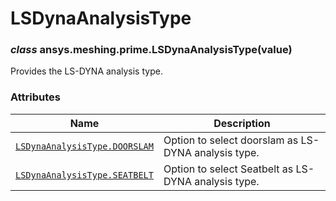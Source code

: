 <!-- vale off -->

# LSDynaAnalysisType

<a id="ansys.meshing.prime.LSDynaAnalysisType"></a>

### *class* ansys.meshing.prime.LSDynaAnalysisType(value)

Provides the LS-DYNA analysis type.

<!-- !! processed by numpydoc !! -->

### Attributes

| Name | Description |
|---------------------------------------------------------------------------------------------------------------------------------------|-------------------------------------------------------|
| [`LSDynaAnalysisType.DOORSLAM`](ansys.meshing.prime.LSDynaAnalysisType.DOORSLAM.md#ansys.meshing.prime.LSDynaAnalysisType.DOORSLAM)   | Option to select doorslam as LS-DYNA analysis type.   |
| [`LSDynaAnalysisType.SEATBELT`](ansys.meshing.prime.LSDynaAnalysisType.SEATBELT.md#ansys.meshing.prime.LSDynaAnalysisType.SEATBELT)   | Option to select Seatbelt as LS-DYNA analysis type.   |
<!-- vale on -->